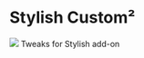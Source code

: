 # Stylish Custom²
<img src="https://github.com/srazzano/Images/blob/master/sc2.png"/>
Tweaks for Stylish add-on
